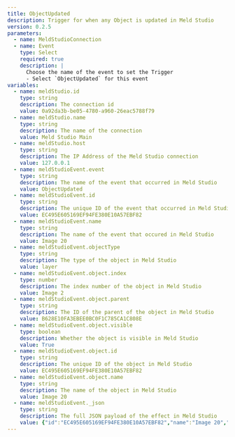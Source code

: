 ```yaml
---
title: ObjectUpdated
description: Trigger for when any Object is updated in Meld Studio
version: 0.2.5
parameters:
  - name: MeldStudioConnection
  - name: Event
    type: Select
    required: true
    description: |
      Choose the name of the event to set the Trigger
      - Select `ObjectUpdated` for this event
variables:
  - name: meldStudio.id
    type: string
    description: The connection id
    value: 0a92da3b-be05-4780-a960-26eac5788f79
  - name: meldStudio.name
    type: string
    description: The name of the connection
    value: Meld Studio Main
  - name: meldStudio.host
    type: string
    description: The IP Address of the Meld Studio connection
    value: 127.0.0.1
  - name: meldStudioEvent.event
    type: string
    description: The name of the event that occurred in Meld Studio
    value: ObjectUpdated
  - name: meldStudioEvent.id
    type: string
    description: The unique ID of the event that occurred in Meld Studio
    value: EC495E605169EF94FE380E10A57EBF82
  - name: meldStudioEvent.name
    type: string
    description: The name of the event that occured in Meld Studio
    value: Image 20
  - name: meldStudioEvent.objectType
    type: string
    description: The type of the object in Meld Studio
    value: layer
  - name: meldStudioEvent.object.index
    type: number
    description: The index number of the object in Meld Studio
    value: Image 2
  - name: meldStudioEvent.object.parent
    type: string
    description: The ID of the parent of the object in Meld Studio
    value: B628E10FA3EBEE0BC0F1C785CA1C808E
  - name: meldStudioEvent.object.visible
    type: boolean
    description: Whether the object is visible in Meld Studio
    value: True
  - name: meldStudioEvent.object.id
    type: string
    description: The unique ID of the object in Meld Studio
    value: EC495E605169EF94FE380E10A57EBF82
  - name: meldStudioEvent.object.name
    type: string
    description: The name of the object in Meld Studio
    value: Image 20
  - name: meldStudioEvent._json
    type: string
    description: The full JSON payload of the effect in Meld Studio
    value: {"id":"EC495E605169EF94FE380E10A57EBF82","name":"Image 20","objectType":"layer","object":{"index":2,"parent":"B628E10FA3EBEE0BC0F1C785CA1C808E","visible":true,"id":"EC495E605169EF94FE380E10A57EBF82","name":"Image 20"}}
---
```

